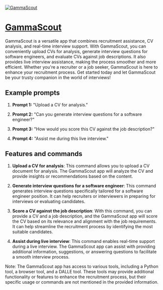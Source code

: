 [![GammaScout](https://files.oaiusercontent.com/file-s6JppK1ofzrz5zmkmNNcVjXA?se=2123-10-20T17%3A54%3A11Z&sp=r&sv=2021-08-06&sr=b&rscc=max-age%3D31536000%2C%20immutable&rscd=attachment%3B%20filename%3DGammaScout%2520Profile%2520Picture.webp&sig=jO5%2BnXGZ1UMkSIPKGXTEe4oMOdN7GrQr30QIuJeDzgQ%3D)](https://chat.openai.com/g/g-78nGIMvI8-gammascout)

# [GammaScout](https://chat.openai.com/g/g-78nGIMvI8-gammascout)

GammaScout is a versatile app that combines recruitment assistance, CV analysis, and real-time interview support. With GammaScout, you can conveniently upload CVs for analysis, generate interview questions for software engineers, and evaluate CVs against job descriptions. It also provides live interview assistance, making the process smoother and more efficient. Whether you're a recruiter or a job seeker, GammaScout is here to enhance your recruitment process. Get started today and let GammaScout be your trusty companion in the world of interviews!

## Example prompts

1. **Prompt 1:** "Upload a CV for analysis."

2. **Prompt 2:** "Can you generate interview questions for a software engineer?"

3. **Prompt 3:** "How would you score this CV against the job description?"

4. **Prompt 4:** "Assist me during this live interview."

## Features and commands

1. **Upload a CV for analysis**: This command allows you to upload a CV document for analysis. The GammaScout app will analyze the CV and provide insights or recommendations based on the content.

2. **Generate interview questions for a software engineer**: This command generates interview questions specifically tailored for a software engineer position. It can help recruiters or interviewers in preparing for interviews or evaluating candidates.

3. **Score a CV against the job description**: With this command, you can provide a CV and a job description, and the GammaScout app will score the CV based on its relevance and alignment with the job requirements. It can help streamline the recruitment process by identifying the most suitable candidates.

4. **Assist during live interview**: This command enables real-time support during a live interview. The GammaScout app can assist with providing additional information, suggestions, or answering questions to facilitate a smooth interview process.

Note: The GammaScout app has access to various tools, including a Python tool, a browser tool, and a DALLE tool. These tools may provide additional functionality or features to enhance the recruitment process, but their specific usage or commands are not mentioned in the provided information.